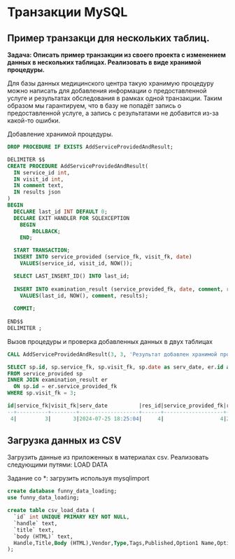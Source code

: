 # Транзакции MySQL
## Пример транзакци для нескольких таблиц.

**Задача: Описать пример транзакции из своего проекта с изменением данных в нескольких таблицах. Реализовать в виде хранимой процедуры.**

Для базы данных медицинского центра такую хранимую процедуру можно написать для добавления информации о предоставленной услуге и результатах обследования в рамках одной транзакции. Таким образом мы гарантируем, что в базу не попадёт запись о предоставленной услуге, а запись с результатами не добавится из-за какой-то ошибки.

Добавление хранимой процедуры.

```sql
DROP PROCEDURE IF EXISTS AddServiceProvidedAndResult;

DELIMITER $$
CREATE PROCEDURE AddServiceProvidedAndResult(
  IN service_id int,  
  IN visit_id int,  
  IN comment text,
  IN results json
)
BEGIN
  DECLARE last_id INT DEFAULT 0;	
  DECLARE EXIT HANDLER FOR SQLEXCEPTION 
    BEGIN
        ROLLBACK;
    END;

  START TRANSACTION;
  INSERT INTO service_provided (service_fk, visit_fk, date)
  	VALUES(service_id, visit_id, NOW());  

  SELECT LAST_INSERT_ID() INTO last_id;
  
  INSERT INTO examination_result (service_provided_fk, date, comment, results)
  	VALUES(last_id, NOW(), comment, results);
   
  COMMIT;	
 
END$$
DELIMITER ;
```

Вызов процедуры и проверка добавленных данных в двух таблицах
```sql
CALL AddServiceProvidedAndResult(3, 3, 'Результат добавлен хранимой процедурой', '{"Param1": 63.5, "Param2": 135, "Param3": 1.09}');

SELECT sp.id, sp.service_fk, sp.visit_fk, sp.date as serv_date, er.id as res_id, er.service_provided_fk, er.date as res_date, er.comment, er.results
FROM service_provided sp
INNER JOIN examination_result er 
  ON sp.id = er.service_provided_fk 
WHERE sp.visit_fk = 3;

id|service_fk|visit_fk|serv_date          |res_id|service_provided_fk|res_date           |comment                               |results                                        |
--+----------+--------+-------------------+------+-------------------+-------------------+--------------------------------------+-----------------------------------------------+
 4|         3|       3|2024-07-25 18:25:04|     4|                  4|2024-07-25 18:25:04|Результат добавлен хранимой процедурой|{"Param1": 63.5, "Param2": 135, "Param3": 1.09}|

```

## Загрузка данных из CSV
Загрузить данные из приложенных в материалах csv.
Реализовать следующими путями:
LOAD DATA

Задание со *: загрузить используя
mysqlimport

```sql
create database funny_data_loading;
use funny_data_loading;

create table csv_load_data (
  `id` int UNIQUE PRIMARY KEY NOT NULL,
  `handle` text,
  `title` text,
  `body (HTML)` text,
  Handle,Title,Body (HTML),Vendor,Type,Tags,Published,Option1 Name,Option1 Value,Option2 Name,Option2 Value,Option3 Name,Option3 Value,Variant SKU,Variant Grams,Variant Inventory Tracker,Variant Inventory Qty,Variant Inventory Policy,Variant Fulfillment Service,Variant Price,Variant Compare At Price,Variant Requires Shipping,Variant Taxable,Variant Barcode,Image Src,Image Alt Text,Gift Card,SEO Title,SEO Description,Google Shopping / Google Product Category,Google Shopping / Gender,Google Shopping / Age Group,Google Shopping / MPN,Google Shopping / AdWords Grouping,Google Shopping / AdWords Labels,Google Shopping / Condition,Google Shopping / Custom Product,Google Shopping / Custom Label 0,Google Shopping / Custom Label 1,Google Shopping / Custom Label 2,Google Shopping / Custom Label 3,Google Shopping / Custom Label 4,Variant Image,Variant Weight Unit
);
```